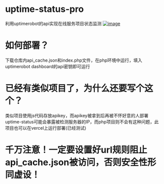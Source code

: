 # uptime-status-pro
利用uptimerobot的api实现在线服务项目状态监测
[![image](https://github.com/MaiEmily/map/blob/master/public/image/20190528145810708.png)](https://github.com/PTPAAA/uptime-status-pro/blob/main/B370F58B1D16032AD4418EBCE51242DF.jpg)
# 如何部署？
下载仓库内api_cache.json和index.php文件，在php环境中运行，填入uptimerobot dashboard的api密钥即可运行
# 已经有类似项目了，为什么还要写个这个？
类似项目使用js代码存放apikey，而apikey被拿到后再被不怀好意的人部署uptime-status可能会暴露被检测服务器的IP，而php项目则不会有这种问题，此项目也可以在vercel上运行部署(已经测试)
# 千万注意！一定要设置好url规则阻止api_cache.json被访问，否则安全性形同虚设！
